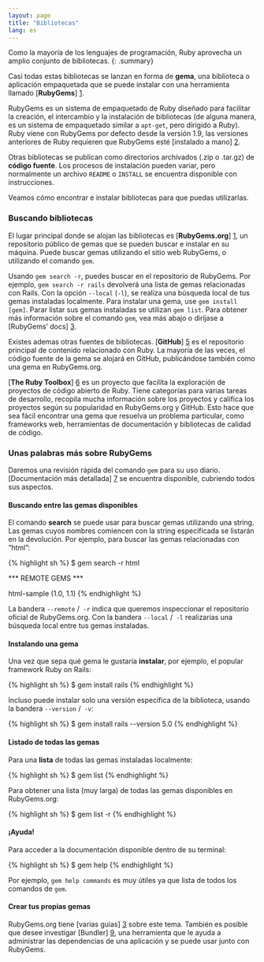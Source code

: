 ```yaml
---
layout: page
title: "Bibliotecas"
lang: es
---
```


Como la mayoría de los lenguajes de programación, Ruby aprovecha un amplio conjunto de bibliotecas.
{: .summary}

Casi todas estas bibliotecas se lanzan en forma de **gema**, una biblioteca o aplicación empaquetada que se puede instalar con una herramienta llamado [**RubyGems**] [1].

RubyGems es un sistema de empaquetado de Ruby diseñado para facilitar la creación, el intercambio y la instalación de bibliotecas (de alguna manera, es un sistema de empaquetado similar a `apt-get`, pero dirigido a Ruby).
Ruby viene con RubyGems por defecto desde la versión 1.9, las versiones anteriores de Ruby requieren que RubyGems esté [instalado a mano] [2].

Otras bibliotecas se publican como directorios archivados (.zip o .tar.gz) de **código fuente**. Los procesos de instalación pueden variar, pero normalmente un archivo `README` o `INSTALL` se encuentra disponible con instrucciones.

Veamos cómo encontrar e instalar bibliotecas para que puedas
utilizarlas.

### Buscando bibliotecas

El lugar principal donde se alojan las bibliotecas es [**RubyGems.org**] [1], un repositorio público de gemas que se pueden buscar e instalar en su máquina.
Puede buscar gemas utilizando el sitio web RubyGems, o utilizando el comando `gem`.

Usando `gem search -r`, puedes buscar en el repositorio de RubyGems. Por ejemplo, `gem search -r rails` devolverá una lista de gemas relacionadas con Rails. Con la opción `--local` (`-l`), se realiza una búsqueda local de tus gemas instaladas localmente.
Para instalar una gema, use `gem install [gem]`. Parar listar sus gemas instaladas se utilizan `gem list`. Para obtener más información sobre el comando `gem`, vea más abajo o diríjase a [RubyGems’ docs] [3].

Existes ademas otras fuentes de bibliotecas.
[**GitHub**] [5] es el repositorio principal de contenido relacionado con Ruby. La mayoría de las veces, el código fuente de la gema se alojará en GitHub, publicándose también como una gema en RubyGems.org.

[**The Ruby Toolbox**] [6] es un proyecto que facilita la exploración de proyectos de código abierto de Ruby.
Tiene categorías para varias tareas de desarrollo, recopila mucha información sobre los proyectos y califica los proyectos según su popularidad en RubyGems.org y GitHub.
Esto hace que sea fácil encontrar una gema que resuelva un problema particular, como frameworks web, herramientas de documentación y bibliotecas de calidad de código.

### Unas palabras más sobre RubyGems

Daremos una revisión rápida del comando `gem` para su uso diario.
[Documentación más detallada] [7] se encuentra disponible, cubriendo todos sus aspectos.

#### Buscando entre las gemas disponibles

El comando **search** se puede usar para buscar gemas utilizando una string.
Las gemas cuyos nombres comiencen con la string especificada se listarán en la devolución.
Por ejemplo, para buscar las gemas relacionadas con “html”:

{% highlight sh %}
$ gem search -r html

*** REMOTE GEMS ***

html-sample (1.0, 1.1)
{% endhighlight %}

La bandera `--remote` /` -r` indica que queremos inspeccionar el
repositorio oficial de RubyGems.org.
Con la bandera `--local` /` -l` realizarías una búsqueda local entre tus gemas instaladas.

#### Instalando una gema

Una vez que sepa qué gema le gustaría **instalar**, por ejemplo, el popular framework Ruby on Rails:

{% highlight sh %}
$ gem install rails
{% endhighlight %}

Incluso puede instalar solo una versión específica de la biblioteca, usando la bandera `--version` /` -v`:

{% highlight sh %}
$ gem install rails --version 5.0
{% endhighlight %}

#### Listado de todas las gemas

Para una **lista** de todas las gemas instaladas localmente:

{% highlight sh %}
$ gem list
{% endhighlight %}

Para obtener una lista (muy larga) de todas las gemas disponibles en RubyGems.org:

{% highlight sh %}
$ gem list -r
{% endhighlight %}

#### ¡Ayuda!

Para acceder a la documentación disponible dentro de su terminal:

{% highlight sh %}
$ gem help
{% endhighlight %}

Por ejemplo, `gem help commands` es muy útiles ya que lista de todos los comandos de `gem`.

#### Crear tus propias gemas

RubyGems.org tiene [varias guías] [3] sobre este tema. También es posible que desee investigar [Bundler] [9], una herramienta que le ayuda a administrar las dependencias de una aplicación y se puede usar junto con RubyGems.



[1]: https://rubygems.org/
[2]: https://rubygems.org/pages/download/
[3]: http://guides.rubygems.org/
[5]: https://github.com/
[6]: https://www.ruby-toolbox.com/
[7]: http://guides.rubygems.org/command-reference/
[9]: http://bundler.io/
